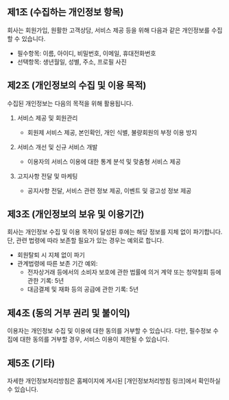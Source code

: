 ## 제1조 (수집하는 개인정보 항목)

회사는 회원가입, 원활한 고객상담, 서비스 제공 등을 위해 다음과 같은 개인정보를 수집할 수 있습니다.

- 필수항목: 이름, 아이디, 비밀번호, 이메일, 휴대전화번호
- 선택항목: 생년월일, 성별, 주소, 프로필 사진

## 제2조 (개인정보의 수집 및 이용 목적)

수집된 개인정보는 다음의 목적을 위해 활용됩니다.

1. 서비스 제공 및 회원관리  
   - 회원제 서비스 제공, 본인확인, 개인 식별, 불량회원의 부정 이용 방지

2. 서비스 개선 및 신규 서비스 개발  
   - 이용자의 서비스 이용에 대한 통계 분석 및 맞춤형 서비스 제공

3. 고지사항 전달 및 마케팅  
   - 공지사항 전달, 서비스 관련 정보 제공, 이벤트 및 광고성 정보 제공

## 제3조 (개인정보의 보유 및 이용기간)

회사는 개인정보 수집 및 이용 목적이 달성된 후에는 해당 정보를 지체 없이 파기합니다. 단, 관련 법령에 따라 보존할 필요가 있는 경우는 예외로 합니다.

- 회원탈퇴 시 지체 없이 파기
- 관계법령에 따른 보존 기간 예외:
  - 전자상거래 등에서의 소비자 보호에 관한 법률에 의거 계약 또는 청약철회 등에 관한 기록: 5년
  - 대금결제 및 재화 등의 공급에 관한 기록: 5년

## 제4조 (동의 거부 권리 및 불이익)

이용자는 개인정보 수집 및 이용에 대한 동의를 거부할 수 있습니다. 다만, 필수정보 수집에 대한 동의를 거부할 경우, 서비스 이용이 제한될 수 있습니다.

## 제5조 (기타)

자세한 개인정보처리방침은 홈페이지에 게시된 [개인정보처리방침 링크]에서 확인하실 수 있습니다.
